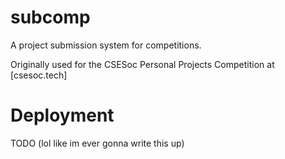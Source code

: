 # subcomp
A project submission system for competitions.

Originally used for the CSESoc Personal Projects Competition at [csesoc.tech]

# Deployment

TODO (lol like im ever gonna write this up)
